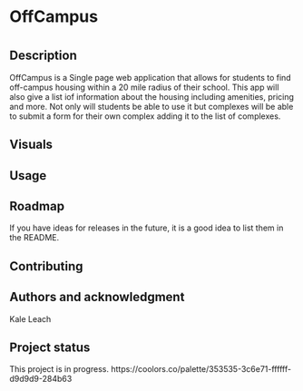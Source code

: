 <h1>OffCampus<h1>

<h2>Description</h2>
OffCampus is a Single page web application that allows for students to find off-campus housing within a 20 mile radius of their school. This app will also give a list iof information about the housing including amenities, pricing and more. Not only will students be able to use it but complexes will be able to submit a form for their own complex adding it to the list of complexes.


<h2>Visuals</h2>


<h2>Usage</h2>

<h2>Roadmap</h2>
If you have ideas for releases in the future, it is a good idea to list them in the README.

<h2>Contributing</h2>

<h2>Authors and acknowledgment</h2>
Kale Leach


<h2>Project status</h2>
This project is in progress.
https://coolors.co/palette/353535-3c6e71-ffffff-d9d9d9-284b63